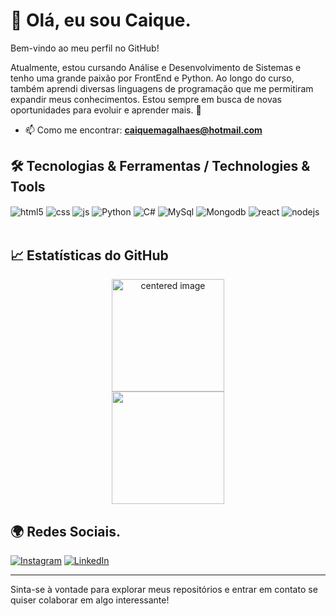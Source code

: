 # 👋 Olá, eu sou Caique. 

Bem-vindo ao meu perfil no GitHub! 

Atualmente, estou cursando Análise e Desenvolvimento de Sistemas e tenho uma grande paixão por FrontEnd e Python. Ao longo do curso, também aprendi diversas linguagens de programação que me permitiram expandir meus conhecimentos. Estou sempre em busca de novas oportunidades para evoluir e aprender mais. 🚀

- 📫 Como me encontrar: **caiquemagalhaes@hotmail.com**

## 🛠️ Tecnologias & Ferramentas / Technologies & Tools

<div style="display: inline_block">
  <img align="center" alt="html5" src="https://img.shields.io/badge/HTML5-E34F26?style=for-the-badge&logo=html5&logoColor=white" />
  <img align="center" alt="css" src="https://img.shields.io/badge/CSS3-1572B6?style=for-the-badge&logo=css3&logoColor=white" />
  <img align="center" alt="js" src="https://img.shields.io/badge/JavaScript-F7DF1E?style=for-the-badge&logo=javascript&logoColor=black" />
  <img align="center" alt="Python" src="https://img.shields.io/badge/Python-3776AB?style=for-the-badge&logo=python&logoColor=white" />
  <img align="center" alt="C#" src="https://img.shields.io/badge/C%23-239120?style=for-the-badge&logo=c-sharp&logoColor=white" />
  <img align="center" alt="MySql" src="https://img.shields.io/badge/MySQL-00000F?style=for-the-badge&logo=mysql&logoColor=white" />
  <img align="center" alt="Mongodb" src="https://img.shields.io/badge/MongoDB-4EA94B?style=for-the-badge&logo=mongodb&logoColor=white" />
  <img align="center" alt="react" src="https://img.shields.io/badge/React-20232A?style=for-the-badge&logo=react&logoColor=61DAFB" />
  <img align="center" alt="nodejs" src="https://img.shields.io/badge/Node.js-43853D?style=for-the-badge&logo=node.js&logoColor=white" />
</div><br/>

## 📈 Estatísticas do GitHub

<div>
  <center>
    <img height="180em" src="https://github-readme-stats.vercel.app/api?username=EIKE94&show_icons=true&theme=blue-green" alt="centered image">
  </center>
  <center>  
    <img height="180em" src="https://github-readme-stats.vercel.app/api/top-langs/?username=EIKE94&layout=compact&langs_count=7&theme=blue-green"/> 
  </center>
</div>


## 🌍 Redes Sociais.

[![Instagram](https://img.shields.io/badge/Instagram-E4405F?style=for-the-badge&logo=instagram&logoColor=white)](https://www.instagram.com/caique_eike/)
[![LinkedIn](https://img.shields.io/badge/LinkedIn-%230077B5.svg?style=for-the-badge&logo=linkedin&logoColor=white)](https://www.linkedin.com/in/caique-magalhaes-5b6a7336b/)


---

Sinta-se à vontade para explorar meus repositórios e entrar em contato se quiser colaborar em algo interessante!
